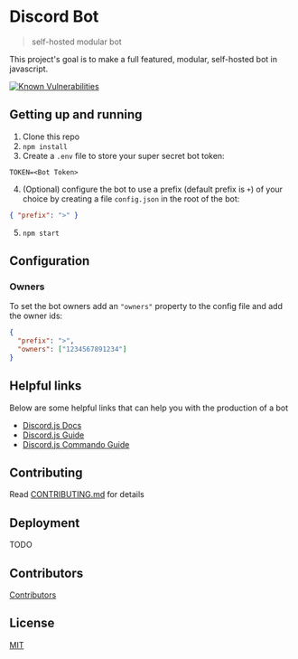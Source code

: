 # Discord Bot

> self-hosted modular bot

This project's goal is to make a full featured, modular, self-hosted bot in javascript.

[![Known Vulnerabilities](https://snyk.io/test/github/campdevs/discordbot/badge.svg?targetFile=package.json)](https://snyk.io/test/github/campdevs/discordbot?targetFile=package.json)

## Getting up and running
1. Clone this repo
2. `npm install`
3. Create a `.env` file to store your super secret bot token:
```
TOKEN=<Bot Token>
```
4. (Optional) configure the bot to use a prefix (default prefix is `+`) of your choice by creating a file `config.json` in the root of the bot:
```json
{ "prefix": ">" }
```
5. `npm start`

## Configuration
### Owners
To set the bot owners add an `"owners"` property to the config file and add the owner ids:
```json
{
  "prefix": ">",
  "owners": ["1234567891234"]
}
```

## Helpful links
Below are some helpful links that can help you with the production of a bot

* [Discord.js Docs](https://discord.js.org/#/docs/main/stable/general/welcome)
* [Discord.js Guide](https://anidiotsguide_old.gitbooks.io/discord-js-bot-guide/content/getting-started/the-long-version.html)
* [Discord.js Commando Guide](https://dragonfire535.gitbooks.io/discord-js-commando-beginners-guide/content/)


## Contributing

Read [CONTRIBUTING.md](CONTRIBUTING.md) for details

## Deployment
TODO 

## Contributors

[Contributors](https://github.com/campDevs/DiscordBot/contributors)

## License

[MIT](LICENSE.md)
